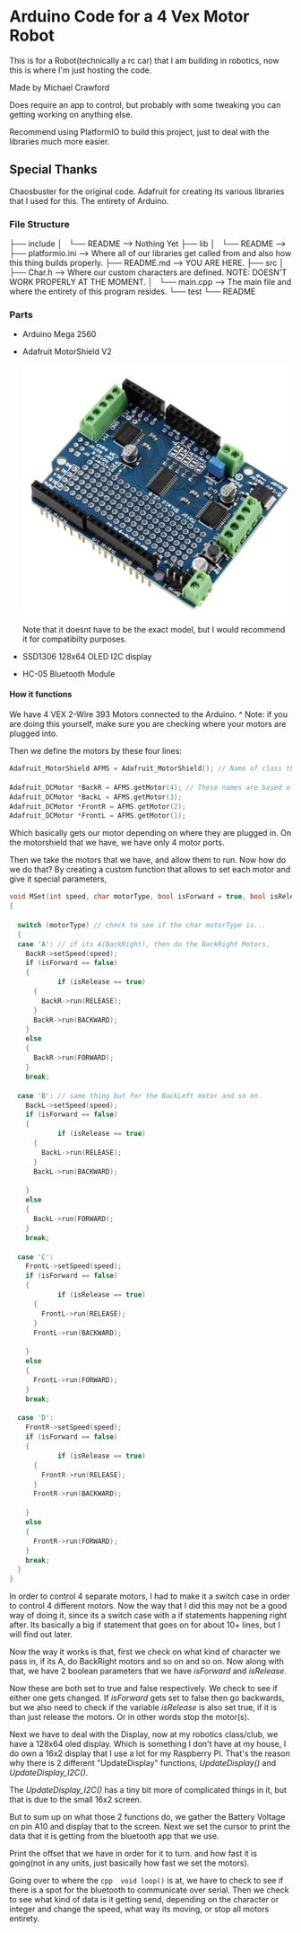 # Arduino Code for a 4 Vex Motor Robot

This is for a Robot(technically a rc car) that I am building in robotics, now this is where I'm just hosting the code.

Made by Michael Crawford

Does require an app to control, but probably with some tweaking you can getting working on anything else.

Recommend using PlatformIO to build this project, just to deal with the libraries much more easier.

## Special Thanks

Chaosbuster for the original code.
Adafruit for creating its various libraries that I used for this.
The entirety of Arduino.

### File Structure

├── include
│   └── README --> Nothing Yet
├── lib
│   └── README -->
├── platformio.ini --> Where all of our libraries get called from and also how this thing builds properly.
├── README.md  --> YOU ARE HERE.
├── src
│   ├── Char.h  --> Where our custom characters are defined.    NOTE: DOESN'T WORK PROPERLY AT THE MOMENT.
│   └── main.cpp    --> The main file and where the entirety of this program resides.
└── test
└── README

### Parts

- Arduino Mega 2560

- Adafruit MotorShield V2

    ![AdafruitMotorShieldV2](images/AdafruitMotorShieldv2.png)

    Note that it doesnt have to be the exact model, but I would recommend it for compatibilty purposes.

- SSD1306 128x64 OLED I2C display

- HC-05 Bluetooth Module

#### How it functions

We have 4 VEX 2-Wire 393 Motors connected to the Arduino.
^ Note: if you are doing this yourself, make sure you are checking where your motors are plugged into.

Then we define the motors by these four lines:

```cpp
Adafruit_MotorShield AFMS = Adafruit_MotorShield(); // Name of class that will allow us to define the motors.

Adafruit_DCMotor *BackR = AFMS.getMotor(4); // These names are based off from when you are looking at it from the behind.
Adafruit_DCMotor *BackL = AFMS.getMotor(3);
Adafruit_DCMotor *FrontR = AFMS.getMotor(2);
Adafruit_DCMotor *FrontL = AFMS.getMotor(1);
```

Which basically gets our motor depending on where they are plugged in. On the motorshield that we have, we have only 4 motor ports.

Then we take the motors that we have, and allow them to run. Now how do we do that? By creating a custom function that allows to set each motor and give it special parameters,

```cpp
void MSet(int speed, char motorType, bool isForward = true, bool isRelease = false)
{

  switch (motorType) // check to see if the char motorType is...
  {
  case 'A': // if its A(BackRight), then do the BackRight Motors.
    BackR->setSpeed(speed);
    if (isForward == false)
    {
            if (isRelease == true)
      {
        BackR->run(RELEASE);
      }
      BackR->run(BACKWARD);
    }
    else
    {
      BackR->run(FORWARD);
    }
    break;

  case 'B': // same thing but for the BackLeft motor and so on.
    BackL->setSpeed(speed);
    if (isForward == false)
    {
            if (isRelease == true)
      {
        BackL->run(RELEASE);
      }
      BackL->run(BACKWARD);

    }
    else
    {
      BackL->run(FORWARD);
    }
    break;

  case 'C':
    FrontL->setSpeed(speed);
    if (isForward == false)
    {
            if (isRelease == true)
      {
        FrontL->run(RELEASE);
      }
      FrontL->run(BACKWARD);

    }
    else
    {
      FrontL->run(FORWARD);
    }
    break;

  case 'D':
    FrontR->setSpeed(speed);
    if (isForward == false)
    {
            if (isRelease == true)
      {
        FrontR->run(RELEASE);
      }
      FrontR->run(BACKWARD);

    }
    else
    {
      FrontR->run(FORWARD);
    }
    break;
  }
}
```

In order to control 4 separate motors, I had to make it a switch case in order to control 4 different motors. Now the way that I did this may not be a good way of doing it, since its a switch case with a if statements happening right after. Its basically a big if statement that goes on for about 10+ lines, but I will find out later.

Now the way it works is that, first we check on what kind of character we pass in, if its A, do BackRight motors and so on and so on. Now along with that, we have 2 boolean parameters that we have *isForward* and *isRelease*.

Now these are both set to true and false respectively. We check to see if either one gets changed. If *isForward* gets set to false then go backwards, but we also need to check if the variable *isRelease* is also set true, if it is than just release the motors. Or in other words stop the motor(s).

Next we have to deal with the Display, now at my robotics class/club, we have a 128x64 oled display. Which is something I don't have at my house, I do own a 16x2 display that I use a lot for my Raspberry PI.
That's the reason why there is 2 different "UpdateDisplay" functions, *UpdateDisplay()* and *UpdateDisplay_I2C()*.

The *UpdateDisplay_I2C()* has a tiny bit more of complicated things in it, but that is due to the small 16x2 screen.

But to sum up on what those 2 functions do, we gather the Battery Voltage on pin A10 and display that to the screen.
Next we set the cursor to print the data that it is getting from the bluetooth app that we use.

Print the offset that we have in order for it to turn. and how fast it is going(not in any units, just basically how fast we set the motors).

Going over to where the ```cpp 
void loop()``` is at, we have to check to see if there is a spot for the bluetooth to communicate over serial. Then we check to see what kind of data is it getting send, depending on the character or integer and change the speed, what way its moving, or stop all motors entirety.
